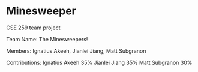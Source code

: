 # Minesweeper
CSE 259 team project

Team Name: The Minesweepers!

Members: Ignatius Akeeh, Jianlei Jiang, Matt Subgranon

Contributions:     Ignatius Akeeh    35%
        Jianlei Jiang    35%
        Matt Subgranon    30% 

